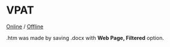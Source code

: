 # VPAT

[Online](VPAT2.4Rev508--February2020.htm) / [Offline](VPAT2.4Rev508--February2020.docx)

.htm was made by saving .docx with **Web Page, Filtered** option.

